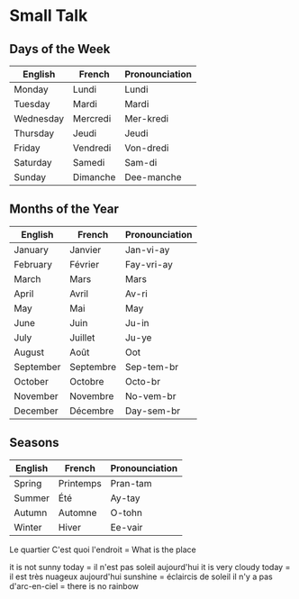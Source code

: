 # Small Talk

## Days of the Week

| English   | French   | Pronounciation |
| --------- | -------- | -------------- |
| Monday    | Lundi    | Lundi          |
| Tuesday   | Mardi    | Mardi          |
| Wednesday | Mercredi | Mer-kredi      |
| Thursday  | Jeudi    | Jeudi          |
| Friday    | Vendredi | Von-dredi      |
| Saturday  | Samedi   | Sam-di         |
| Sunday    | Dimanche | Dee-manche     |

## Months of the Year

| English   | French    | Pronounciation |
| --------- | --------- | -------------- |
| January   | Janvier   | Jan-vi-ay      |
| February  | Février   | Fay-vri-ay     |
| March     | Mars      | Mars           |
| April     | Avril     | Av-ri          |
| May       | Mai       | May            |
| June      | Juin      | Ju-in          |
| July      | Juillet   | Ju-ye          |
| August    | Août      | Oot            |
| September | Septembre | Sep-tem-br     |
| October   | Octobre   | Octo-br        |
| November  | Novembre  | No-vem-br      |
| December  | Décembre  | Day-sem-br     |

## Seasons

| English | French    | Pronounciation |
| ------- | --------- | -------------- |
| Spring  | Printemps | Pran-tam       |
| Summer  | Été       | Ay-tay         |
| Autumn  | Automne   | O-tohn         |
| Winter  | Hiver     | Ee-vair        |

Le quartier
C'est quoi l'endroit = What is the place

it is not sunny today = il n'est pas soleil aujourd'hui
it is very cloudy today = il est très nuageux aujourd'hui
sunshine = éclaircis de soleil
il n'y a pas d'arc-en-ciel = there is no rainbow
